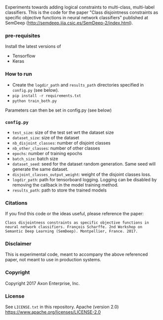 Experiments towards adding logical constraints to multi-class, multi-label classifiers.
This is the code for the paper "Class disjointness constraints as specific objective functions in neural network classifiers" published at SemDeep (http://semdeep.iiia.csic.es/SemDeep-2/index.html).

### pre-requisites
Install the latest versions of 
* Tensorflow
* Keras

### How to run
* Create the `logdir_path` and `results_path` directories specified in `config.py` (see below).
* `pip install -r requirements.txt`
* `python train_both.py`

Parameters can then be set in config.py (see below)

### `config.py`
* `test_size`: size of the test set wrt the dataset size
* `dataset_size`: size of the dataset
* `nb_disjoint_classes`: number of disjoint classes
* `nb_other_classes`: number of other classes
* `epochs`: number of training epochs
* `batch_size`: batch size
* `dataset_seed`: seed for the dataset random generation. Same seed will generate the same dataset.
* `disjoint_classes_output_weight`: weight of the disjoint classes loss.
* `logdir_path`: path for tensorboard logging. Logging can be disabled by removing the callback in the model training method.
* `results_path`: path to store the trained models

### Citations
If you find this code or the ideas useful, please reference the paper:

```Class disjointness constraints as specific objective functions in neural network classifiers. François Scharffe. 2nd Workshop on Semantic Deep Learning (SemDeep). Montpellier, France. 2017.```

### Disclaimer
This is experimental code, meant to accompany the above referenced paper, not meant to use in production systems.

### Copyright 
Copyright 2017 Axon Enterprise, Inc.

### License
See `LICENSE.txt` in this repository.
Apache (version 2.0) https://www.apache.org/licenses/LICENSE-2.0
